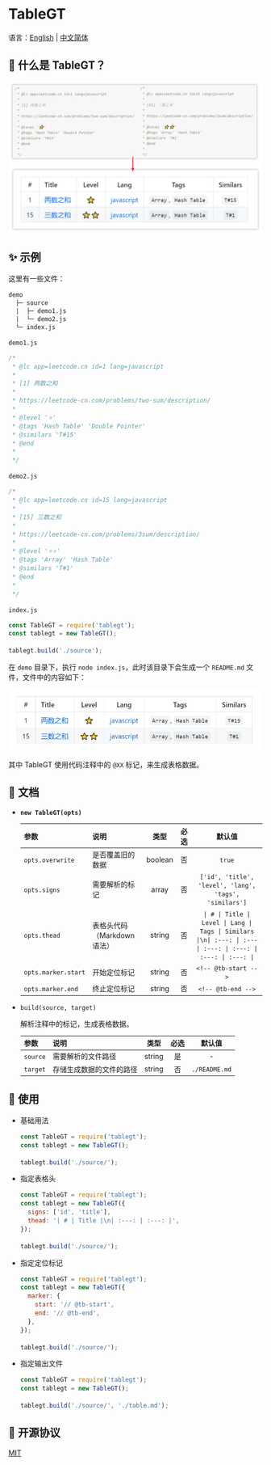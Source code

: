# TableGT

语言：[English](./README.md) | [中文简体](./README-zh_CN.md)

## 🔮 什么是 TableGT？

![TableGT - what-is-tablegt](./assets/what-is-tablegt.png)

## ✨ 示例

这里有一些文件：

```
demo 
  ├─ source
  |  ├─ demo1.js
  |  └─ demo2.js
  └─ index.js
```

`demo1.js`

```js
/*
 * @lc app=leetcode.cn id=1 lang=javascript
 *
 * [1] 两数之和
 *
 * https://leetcode-cn.com/problems/two-sum/description/
 *
 * @level '⭐'
 * @tags 'Hash Table' 'Double Pointer'
 * @similars 'T#15'
 * @end
 *
 */
```

`demo2.js`

```js
/*
 * @lc app=leetcode.cn id=15 lang=javascript
 *
 * [15] 三数之和
 *
 * https://leetcode-cn.com/problems/3sum/description/
 *
 * @level '⭐⭐'
 * @tags 'Array' 'Hash Table'
 * @similars 'T#1'
 * @end
 *
 */
```

`index.js`

```js
const TableGT = require('tablegt');
const tablegt = new TableGT();

tablegt.build('./source');
```

在 `demo` 目录下，执行 `node index.js`，此时该目录下会生成一个 `README.md` 文件，文件中的内容如下：

![TableGT - demo](./assets/demo.png)

其中 TableGT 使用代码注释中的 `@XX` 标记，来生成表格数据。

## 📃 文档

- **`new TableGT(opts)`**

  | 参数 | 说明 | 类型 | 必选 | 默认值 |
  | :--- | :--- | :---: | :---: | :---: |
  | `opts.overwrite` | 是否覆盖旧的数据 | boolean | 否 | `true` |
  | `opts.signs` | 需要解析的标记 | array | 否 | `['id', 'title', 'level', 'lang', 'tags', 'similars']` |
  | `opts.thead` | 表格头代码（Markdown 语法） | string | 否 | `\| # \| Title \| Level \| Lang \| Tags \| Similars \|\n\| :---: \| :--- \| :---: \| :---: \| :---: \| :---: \|` |
  | `opts.marker.start` | 开始定位标记 | string | 否 | `<!-- @tb-start -->` |
  | `opts.marker.end` | 终止定位标记 | string | 否 | `<!-- @tb-end -->` |

- `build(source, target)`

  解析注释中的标记，生成表格数据。

  | 参数 | 说明 | 类型 | 必选 | 默认值 |
  | :--- | :--- | :---: | :---: | :---: |
  | `source` | 需要解析的文件路径 | string | 是 | - |
  | `target` | 存储生成数据的文件的路径 | string | 否 | `./README.md` |

## 🔨 使用

- 基础用法

  ```js
  const TableGT = require('tablegt');
  const tablegt = new TableGT();

  tablegt.build('./source/');
  ```

- 指定表格头

  ```js
  const TableGT = require('tablegt');
  const tablegt = new TableGT({
    signs: ['id', 'title'],
    thead: '| # | Title |\n| :---: | :---: |',
  });

  tablegt.build('./source/');
  ```

- 指定定位标记

  ```js
  const TableGT = require('tablegt');
  const tablegt = new TableGT({
    marker: {
      start: '// @tb-start',
      end: '// @tb-end',
    },
  });

  tablegt.build('./source/');
  ```

- 指定输出文件

  ```js
  const TableGT = require('tablegt');
  const tablegt = new TableGT();

  tablegt.build('./source/', './table.md');
  ```

## 🤝 开源协议

[MIT](https://github.com/liuyib/tablegt/blob/master/LICENSE)
